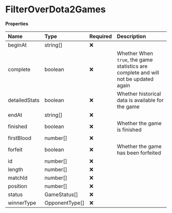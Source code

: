 # FilterOverDota2Games

**Properties**

| Name          | Type           | Required | Description                                                                         |
| :------------ | :------------- | :------- | :---------------------------------------------------------------------------------- |
| beginAt       | string[]       | ❌       |                                                                                     |
| complete      | boolean        | ❌       | Whether When `true`, the game statistics are complete and will not be updated again |
| detailedStats | boolean        | ❌       | Whether historical data is available for the game                                   |
| endAt         | string[]       | ❌       |                                                                                     |
| finished      | boolean        | ❌       | Whether the game is finished                                                        |
| firstBlood    | number[]       | ❌       |                                                                                     |
| forfeit       | boolean        | ❌       | Whether the game has been forfeited                                                 |
| id            | number[]       | ❌       |                                                                                     |
| length        | number[]       | ❌       |                                                                                     |
| matchId       | number[]       | ❌       |                                                                                     |
| position      | number[]       | ❌       |                                                                                     |
| status        | GameStatus[]   | ❌       |                                                                                     |
| winnerType    | OpponentType[] | ❌       |                                                                                     |

<!-- This file was generated by liblab | https://liblab.com/ -->
